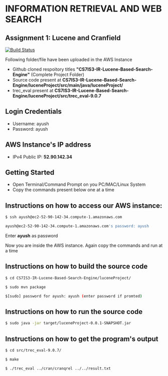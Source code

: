 # INFORMATION RETRIEVAL AND WEB SEARCH
## Assignment 1: Lucene and Cranfield

[![Build Status](https://travis-ci.org/joemccann/dillinger.svg?branch=master)](https://github.com/ayushsinghania/CS7IS3-IR-Lucene-Based-Search-Engine)

Following folder/file have been uploaded in the AWS Instance 

  - Github cloned respoitory titles **"CS7IS3-IR-Lucene-Based-Search-Engine"** (Complete Project Folder)
  - Source code present at **CS7IS3-IR-Lucene-Based-Search-Engine/luceneProject/src/main/java/luceneProject/**
  - trec_eval present at **CS7IS3-IR-Lucene-Based-Search-Engine/luceneProject/src/trec_eval-9.0.7**
  
## Login Credentials

- Username: ayush
- Password: ayush

## AWS Instance's IP address
 - IPv4 Public IP: **52.90.142.34**
 
## Getting Started

- Open Terminal/Command Prompt on you PC/MAC/Linux System
- Copy the commands present below one at a time

## Instructions on how to access our AWS instance: 
  ```sh
$ ssh ayush@ec2-52-90-142-34.compute-1.amazonaws.com

ayush@ec2-52-90-142-34.compute-1.amazonaws.com's password: ayush
```
Enter **ayush** as password

Now you are inside the AWS instance. Again copy the commands and run at a time

## Instructions on how to build the source code

 ```sh
$ cd CS7IS3-IR-Lucene-Based-Search-Engine/luceneProject/

$ sudo mvn package

$[sudo] password for ayush: ayush (enter password if promted)
```
## Instructions on how to run the source code
 ```sh
$ sudo java -jar target/luceneProject-0.0.1-SNAPSHOT.jar
```
## Instructions on how to get the program's output
```sh
$ cd src/trec_eval-9.0.7/

$ make

$ ./trec_eval ../cran/cranqrel ../../result.txt
```
